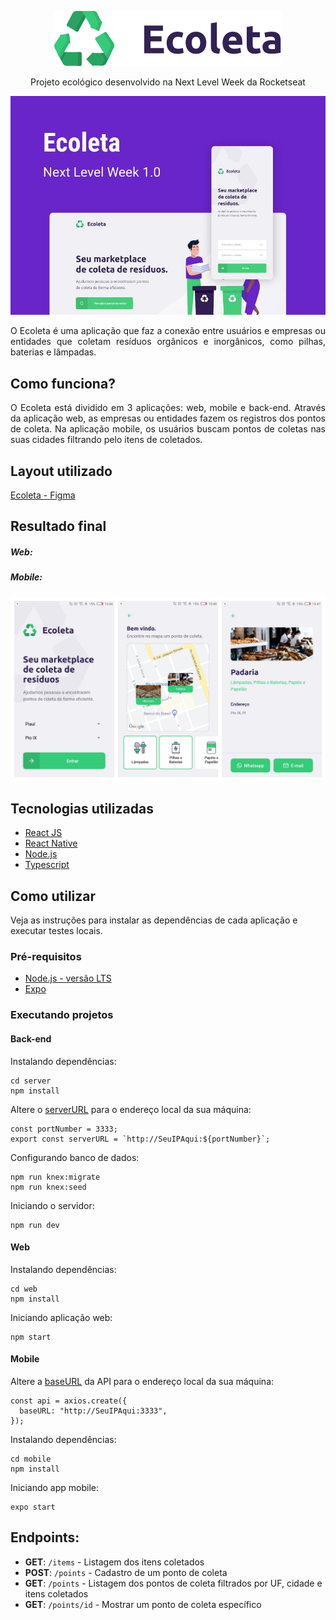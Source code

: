 <p align="center">
  <img src="/web/src/assets/logo.svg">
</p>
<p align="center">
  Projeto ecológico desenvolvido na Next Level Week da Rocketseat
</p>
<p align="center">
  <img src="/NLW.jpeg">
</p>

<p align="justify">
  O Ecoleta é uma aplicação que faz a conexão entre usuários e empresas ou entidades que coletam resíduos orgânicos e inorgânicos, como pilhas, baterias e lâmpadas.
</p>

## Como funciona?

<p align="justify">O Ecoleta está dividido em 3 aplicações: web, mobile e back-end. Através da aplicação web, as empresas ou entidades fazem os registros dos pontos de coleta. Na aplicação mobile, os usuários buscam pontos de coletas nas suas cidades filtrando pelo itens de coletados.
</p>

## Layout utilizado
[Ecoleta - Figma](https://www.figma.com/file/9TlOcj6l7D05fZhU12xWT3/Ecoleta-(Booster)?node-id=0%3A1)

## Resultado final

##### Web:

##### Mobile:
<p align="centern">
  <img   src="/projectScreenshots/mobileScreenshot.jpg">
</p>

## Tecnologias utilizadas

* [React JS](https://pt-br.reactjs.org/)
* [React Native](https://reactnative.dev/)
* [Node.js](https://nodejs.org/en/)
* [Typescript](https://www.typescriptlang.org/)

## Como utilizar

Veja as instruções para instalar as dependências de cada aplicação e executar testes locais.

### Pré-requisitos

* [Node.js - versão LTS](https://nodejs.org/en/download/)
* [Expo](https://expo.io/learn)

### Executando projetos

#### Back-end

Instalando dependências:
```
cd server
npm install
```

Altere o [serverURL](/server/src/server.ts) para o endereço local da sua máquina:
```
const portNumber = 3333;
export const serverURL = `http://SeuIPAqui:${portNumber}`;
```

Configurando banco de dados:
```
npm run knex:migrate
npm run knex:seed
```

Iniciando o servidor:
```
npm run dev
```

#### Web

Instalando dependências:
```
cd web
npm install
```

Iniciando aplicação web:
```
npm start
```

#### Mobile

Altere a [baseURL](/mobile/src/api/api.ts) da API para o endereço local da sua máquina:
```
const api = axios.create({
  baseURL: "http://SeuIPAqui:3333",
});
```

Instalando dependências:
```
cd mobile
npm install
```

Iniciando app mobile:
```
expo start
```

## Endpoints:

* **GET**: `/items` - Listagem dos itens coletados
* **POST**: `/points` - Cadastro de um ponto de coleta
* **GET**: `/points` - Listagem dos pontos de coleta filtrados por UF, cidade e itens coletados
* **GET**: `/points/id` - Mostrar um ponto de coleta específico
